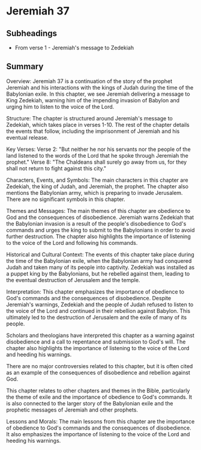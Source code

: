 # Jeremiah 37

## Subheadings

* From verse 1 - Jeremiah's message to Zedekiah

## Summary

Overview: 
Jeremiah 37 is a continuation of the story of the prophet Jeremiah and his interactions with the kings of Judah during the time of the Babylonian exile. In this chapter, we see Jeremiah delivering a message to King Zedekiah, warning him of the impending invasion of Babylon and urging him to listen to the voice of the Lord.

Structure:
The chapter is structured around Jeremiah's message to Zedekiah, which takes place in verses 1-10. The rest of the chapter details the events that follow, including the imprisonment of Jeremiah and his eventual release.

Key Verses:
Verse 2: "But neither he nor his servants nor the people of the land listened to the words of the Lord that he spoke through Jeremiah the prophet."
Verse 8: "The Chaldeans shall surely go away from us, for they shall not return to fight against this city."

Characters, Events, and Symbols:
The main characters in this chapter are Zedekiah, the king of Judah, and Jeremiah, the prophet. The chapter also mentions the Babylonian army, which is preparing to invade Jerusalem. There are no significant symbols in this chapter.

Themes and Messages:
The main themes of this chapter are obedience to God and the consequences of disobedience. Jeremiah warns Zedekiah that the Babylonian invasion is a result of the people's disobedience to God's commands and urges the king to submit to the Babylonians in order to avoid further destruction. The chapter also highlights the importance of listening to the voice of the Lord and following his commands.

Historical and Cultural Context:
The events of this chapter take place during the time of the Babylonian exile, when the Babylonian army had conquered Judah and taken many of its people into captivity. Zedekiah was installed as a puppet king by the Babylonians, but he rebelled against them, leading to the eventual destruction of Jerusalem and the temple.

Interpretation:
This chapter emphasizes the importance of obedience to God's commands and the consequences of disobedience. Despite Jeremiah's warnings, Zedekiah and the people of Judah refused to listen to the voice of the Lord and continued in their rebellion against Babylon. This ultimately led to the destruction of Jerusalem and the exile of many of its people.

Scholars and theologians have interpreted this chapter as a warning against disobedience and a call to repentance and submission to God's will. The chapter also highlights the importance of listening to the voice of the Lord and heeding his warnings.

There are no major controversies related to this chapter, but it is often cited as an example of the consequences of disobedience and rebellion against God.

This chapter relates to other chapters and themes in the Bible, particularly the theme of exile and the importance of obedience to God's commands. It is also connected to the larger story of the Babylonian exile and the prophetic messages of Jeremiah and other prophets.

Lessons and Morals:
The main lessons from this chapter are the importance of obedience to God's commands and the consequences of disobedience. It also emphasizes the importance of listening to the voice of the Lord and heeding his warnings.